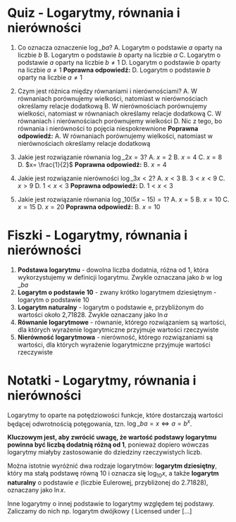  # Quiz - Logarytmy, równania i nierówności

1. Co oznacza oznaczenie $\log\_b a$?
   A. Logarytm o podstawie $a$ oparty na liczbie $b$
   B. Logarytm o podstawie $b$ oparty na liczbie $a$
   C. Logarytm o podstawie $a$ oparty na liczbie $b \neq 1$
   D. Logarytm o podstawie $b$ oparty na liczbie $a \neq 1$
   **Poprawna odpowiedź:** D. Logarytm o podstawie $b$ oparty na liczbie $a \neq 1$

2. Czym jest różnica między równaniami i nierównościami?
   A. W równaniach porównujemy wielkości, natomiast w nierównościach określamy relacje dodatkową
   B. W nierównościach porównujemy wielkości, natomiast w równaniach określamy relacje dodatkową
   C. W równaniach i nierównościach porównujemy wielkości
   D. Nic z tego, bo równania i nierówności to pojęcia niespokrewnione
   **Poprawna odpowiedź:** A. W równaniach porównujemy wielkości, natomiast w nierównościach określamy relacje dodatkową

3. Jakie jest rozwiązanie równania $\log\_2 x = 3$?
   A. $x = 2$
   B. $x = 4$
   C. $x = 8$
   D. $x= \frac{1}{2}$
   **Poprawna odpowiedź:** B. $x = 4$

4. Jakie jest rozwiązanie nierówności $\log\_3 x < 2$?
   A. $x < 3$
   B. $3 < x < 9$
   C. $x > 9$
   D. $1 < x < 3$
   **Poprawna odpowiedź:** D. $1 < x < 3$

5. Jakie jest rozwiązanie równania $\log\_{10}(5x - 15) = 1$?
   A. $x = 5$
   B. $x = 10$
   C. $x = 15$
   D. $x = 20$
   **Poprawna odpowiedź:** B. $x = 10$

# Fiszki - Logarytmy, równania i nierówności

1. **Podstawa logarytmu** - dowolna liczba dodatnia, różna od 1, która wykorzystujemy w definicji logarytmu. Zwykle oznaczana jako $b$ w $\log\_b a$
2. **Logarytm o podstawie 10** - zwany krótko logarytmem dziesiętnym - logarytm o podstawie 10
3. **Logarytm naturalny** - logarytm o podstawie e, przybliżonym do wartości około 2,71828. Zwykle oznaczany jako $\ln a$
4. **Równanie logarytmowe** - równanie, którego rozwiązaniem są wartości, dla których wyrażenie logarytmiczne przyjmuje wartości rzeczywiste
5. **Nierówność logarytmowa** - nierówność, którego rozwiązaniami są wartości, dla których wyrażenie logarytmiczne przyjmuje wartości rzeczywiste

# Notatki - Logarytmy, równania i nierówności

Logarytmy to oparte na potędziowości funkcje, które dostarczają wartości będącej odwrotnością potęgowania, tzn. $\log\_b a = x \Leftrightarrow a = b^x$.

**Kluczowym jest, aby zwrócić uwagę, że wartość podstawy logarytmu powinna być liczbą dodatnią różną od 1**, ponieważ dopiero wówczas logarytmy miałyby zastosowanie do dziedziny rzeczywistych liczb.

Można istotnie wyróżnić dwa rodzaje logarytmów: **logarytm dziesiętny**, który ma stałą podstawę równą 10 i oznacza się $\log_{10}x$, a także **logarytm naturalny** o podstawie $e$ (liczbie Eulerowej, przybliżonej do $2.71828$), oznaczany jako $\ln x$.

Inne logarytmy o innej podstawie to logarytmy względem tej podstawy. Zaliczamy do nich np. logarytm dwójkowy ( Licensed under […]